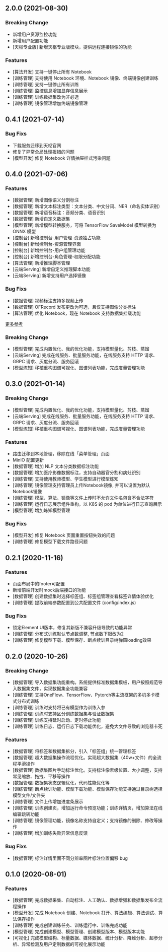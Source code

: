 ## 2.0.0 (2021-08-30)

### Breaking Change

- 新增用户资源监控功能
- 新增用户配置功能
- [天枢专业版] 新增天枢专业版模块，提供远程连接镜像的功能

### Features

- [算法开发] 支持一键停止所有 Notebook
- [训练管理] 支持使用 Notebook 环境、Notebook 镜像、终端镜像创建训练
- [训练管理] 支持一键停止所有训练
- [训练管理] 监控信息增加显存信息展示
- [训练管理] 训练数据集改为非必选
- [训练管理] 镜像管理增加终端镜像管理

## 0.4.1 (2021-07-14)

### Bug Fixs

- 下载服务迁移到天枢官网
- 修复了异常全局处理报错的问题
- [模型开发] 修复 Notebook 详情抽屉样式污染问题

## 0.4.0 (2021-07-06)

### Features

- [数据管理] 新增图像语义分割标注
- [数据管理] 新增文本标注类型：文本分类、中文分词、NER（命名实体识别）
- [数据管理] 新增语音标注：音频分类、语音识别
- [数据管理] 新增自定义数据集
- [模型管理] 新增模型转换服务，可将 TensorFlow SaveModel 模型转换为 ONNX 模型
- [控制台] 新增控制台-用户管理-资源独占功能
- [控制台] 新增控制台-资源管理界面
- [控制台] 新增控制台-用户组管理功能
- [控制台] 新增控制台-角色管理-权限分配功能
- [算法管理] 新增推理脚本管理
- [云端Serving] 新增自定义推理脚本功能
- [云端Serving] 新增支持用户选择镜像

### Bug Fixs

- [数据管理] 视频标注支持多视频上传
- [数据管理] OFRecord 发布更改为可选，且仅支持图像分类标注
- [算法管理] 优化 Notebook，现在 Notebook 支持数据集挂载功能

[更多参考](http://docs.dubhe.ai/docs/changelog)

### Breaking Change

- [模型管理] 完成内置优化、我的优化功能，支持模型量化、剪枝、蒸馏
- [云端Serving] 完成在线服务、批量服务功能，在线服务支持 HTTP 请求、GRPC 请求、灰度分流、服务回滚
- [模型炼知] 移植重构图谱可视化、图谱列表功能，完成度量管理功能

## 0.3.0 (2021-01-14)

### Breaking Change

- [模型管理] 完成内置优化、我的优化功能，支持模型量化、剪枝、蒸馏
- [云端Serving] 完成在线服务、批量服务功能，在线服务支持 HTTP 请求、GRPC 请求、灰度分流、服务回滚
- [模型炼知] 移植重构图谱可视化、图谱列表功能，完成度量管理功能

### Features

- 路由迁移到本地管理，移除在线「菜单管理」页面
- MinIO 配置更新
- [数据管理] 增加 NLP 文本分类数据标注功能
- [数据管理] 增加医疗影像数据标注，支持自动器官分割和病灶识别
- [训练管理] 支持使用教师模型、学生模型进行模型炼知
- [训练管理] 镜像管理支持管理员上传Notebook镜像, 并可以设置为默认Notebook镜像
- [训练管理] 模型、算法、镜像等文件上传时不允许文件名包含不合法字符
- [训练管理] 运行日志展示组件重构。以 K8S 的 pod 为单位进行日志查询展示
- [模型管理] 增加炼知模型管理

### Bug Fixs

- [模型开发] 修复 Notebook 页面重置按钮失效的问题
- [训练管理] 修复模型下载文件路径问题

## 0.2.1 (2020-11-16)

### Features

- 页面布局中的footer可配置
- 新增前端开发时mock后端接口的功能
- [数据管理] 创建数据集时选择标签组、标签组管理查看标签详情体验优化
- [训练管理] 提取前端参数配置到公共配置文件 (config/index.js)

### Bug Fixs

- 锁定Element UI版本，修复其新版不兼容升级导致的功能异常
- [训练管理] 分布式训练默认节点数调整, 节点数下限改为2
- [训练管理] 修复模型下载、模型保存、断点续训目录树弹窗loading效果

## 0.2.0 (2020-10-26)

### Breaking Change

- [数据管理] 导入数据集功能重构。系统提供标准数据集模板，用户按照规范导入数据集文件，实现数据集全功能兼容
- [训练管理] 支持OneFlow、TensorFlow、Pytorch等主流框架的多机多卡模式分布式训练
- [训练管理] 训练时支持将已有模型作为训练入参
- [训练管理] 训练时支持区分训练数据集与验证数据集
- [训练管理] 训练支持延时启动、定时停止功能
- [训练管理] 训练日志、运行日志下载功能优化，避免大文件导致的浏览器卡死

### Features

- [数据管理] 将标签和数据集拆分，引入「标签组」统一管理标签
- [数据管理] 超大数据集操作流程优化。实现超大数据集（40w+文件）的全流程平滑操作
- [数据管理] 数据集图片手动标注优化。支持标注像素级位置、大小调整，支持常见缩放、拖拽、平移等操作
- [数据管理] 数据集状态逻辑优化，代码性能优化等
- [训练管理] 断点续训功能、模型下载功能、模型保存功能支持通过目录树选择模型文件/文件夹
- [训练管理] 文件上传增加进度条展示
- [训练管理] 训练创建页，增加运行命令预览功能；训练详情页，增加算法在线编辑跳转功能
- [训练管理] 镜像管理功能，镜像名称支持自定义；支持镜像的删除、修改等操作
- [训练管理] 增加训练失败异常信息反馈

### Bug Fixs

- [数据管理] 标注详情里面不同分辨率图片标注位置偏移 bug

## 0.1.0 (2020-08-01)

### Features

- [数据管理] 完成数据采集、自动标注、人工确认、数据增强和数据集发布全流程操作
- [模型开发] 完成 Notebook 创建、Notebook 打开、算法编辑、算法调试、算法保存操作
- [训练管理] 完成创建训练任务、训练运行中、训练完成功能
- [模型管理] 完成创建模型、模型管理、创建模型版本、模型版本功能
- [可视化] 完成模型结构、标量数据、媒体数据、统计分析、降维分析、超参分析、异常检测及用户定制数据的可视化展示功能
